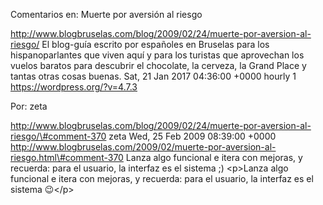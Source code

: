 Comentarios en: Muerte por aversión al riesgo

http://www.blogbruselas.com/blog/2009/02/24/muerte-por-aversion-al-riesgo/
El blog-guía escrito por españoles en Bruselas para los hispanoparlantes
que viven aquí y para los turistas que aprovechan los vuelos baratos
para descubrir el chocolate, la cerveza, la Grand Place y tantas otras
cosas buenas. Sat, 21 Jan 2017 04:36:00 +0000 hourly 1
https://wordpress.org/?v=4.7.3

Por: zeta

http://www.blogbruselas.com/blog/2009/02/24/muerte-por-aversion-al-riesgo/\#comment-370
zeta Wed, 25 Feb 2009 08:39:00 +0000
http://www.blogbruselas.com/2009/02/muerte-por-aversion-al-riesgo.html\#comment-370
Lanza algo funcional e itera con mejoras, y recuerda: para el usuario,
la interfaz es el sistema ;) \<p\>Lanza algo funcional e itera con
mejoras, y recuerda: para el usuario, la interfaz es el sistema 😉\</p\>
